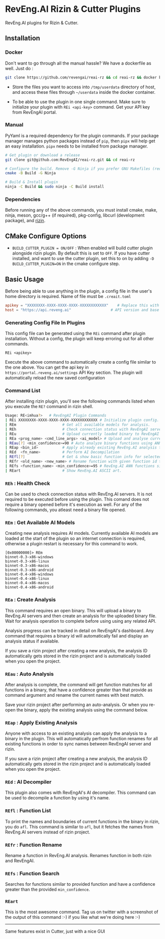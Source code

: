 # RevEng.AI Rizin & Cutter Plugins

RevEng.AI plugins for Rizin & Cutter.

## Installation

### Docker

Don't want to go through all the manual hassle? We have a dockerfile as well.
Just do :

```bash
git clone https://github.com/revengai/reai-rz && cd reai-rz && docker build -t reai-rz . && docker run -v /tmp/userdata:/home/revengai/userdata -it reai-rz
```

- Store the files you want to access into `/tmp/userdata` directory of host,
  and access these files through `~/userdata` inside the docker container.

- To be able to use the plugin in one single command. Make sure to initialize your plugin with
  `REi <api-key>` command. Get your API key from RevEngAI portal.

### Manual

PyYaml is a required dependency for the plugin commands. If your package manager manages
python packages instead of `pip`, then `pipx` will help get an easy installation.
`pipx` needs to be installed from package manager.

```sh
# Get plugin or download a release
git clone git@github.com:RevEngAI/reai-rz.git && cd reai-rz

# Configure the build. Remove -G Ninja if you prefer GNU Makefiles (requires make)
cmake -B Build -G Ninja

# Build & Install plugin
ninja -C Build && sudo ninja -C Build install
```

### Dependencies

Before running any of the above commands, you must install cmake, make, ninja, meson, gcc/g++ (if required), pkg-config, libcurl (development package), and [rizin](https://github.com/rizinorg/rizin?tab=readme-ov-file#how-to-build).

## CMake Configure Options

- `BUILD_CUTTER_PLUGIN = ON/OFF` : When enabled will build cutter plugin alongside rizin plugin. By default
this is set to `OFF`. If you have cutter installed, and want to use the cutter plugin, set this to on
by adding `-D BUILD_CUTTER_PLUGIN=ON` in the cmake configure step.

## Basic Usage

Before being able to use anything in the plugin, a config file in the user's home
directory is required. Name of file must be `.creait.toml`

```toml
apikey = "XXXXXXXX-XXXX-XXXX-XXXX-XXXXXXXXXXXX"    # Replace this with your own API key
host = "https://api.reveng.ai"                  # API version and base endpoint
```

### Generating Config File In Plugins

This config file can be generated using the `REi` command after plugin installation.
Without a config, the plugin will keep erroring out for all other commands.

`REi <apikey>`

Execute the above command to automatically create a config file similar to the one above.
You can get the api key in `https://portal.reveng.ai/settings` API Key section. The plugin
will automatically reload the new saved configuration

### Command List

After installing rizin plugin, you'll see the following commands listed when you execute the
`RE?` command in rizin shell.

```sh
Usage: RE<imhua?>   # RevEngAI Plugin Commands
| REi XXXXXXXX-XXXX-XXXX-XXXX-XXXXXXXXXXXX # Initialize plugin config.
| REm                     # Get all available models for analysis.
| REh                     # Check connection status with RevEngAI servers.
| REu                     # Upload currently loaded binary to RevEngAI servers.
| REa <prog_name> <cmd_line_args> <ai_model> # Upload and analyse currently loaded binary
| REau[?] <min_confidence>=90 # Auto analyze binary functions using ANN and perform batch rename.
| REap <bin_id>           # Apply already existing RevEng.AI analysis to this binary.
| REd  <fn_name>          # Perform AI Decompilation
| REfl[?]                 # Get & show basic function info for selected binary.
| REfr <old_name> <new_name> # Rename function with given function id to given name.
| REfs <function_name> <min_confidence>=95 # RevEng.AI ANN functions similarity search.
| REart                   # Show RevEng.AI ASCII art.
```

### `REh` : Health Check

Can be used to check connection status with RevEng.AI servers. It is not required to be executed
before using the plugin. This comand does not require a binary opened before it's execution as well.
For any of the following commands, you atleast need a binary file opened.

### `REm` : Get Available AI Models

Creating new analysis requires AI models. Currently available AI models are loaded at the start of the
plugin so an internet connection is required, otherwise a plugin restart is necessary for this command to work.

```
[0x00000000]> REm
binnet-0.3-x86-windows
binnet-0.3-x86-linux
binnet-0.3-x86-macos
binnet-0.3-x86-android
binnet-0.4-x86-windows
binnet-0.4-x86-linux
binnet-0.4-x86-macos
binnet-0.4-x86-android
```

### `REa` : Create Analysis

This command requires an open binary. This will upload a binary to RevEng.AI servers and then
create an analysis for the uploaded binary file. Wait for analysis operation to complete before
using using any related API.

Analysis progress can be tracked in detail on RevEngAI's dashboard. Any command that requires
a binary id will automatically fail and display an analysis status if available.

If you save a rizin project after creating a new analysis, the analysis ID automatically gets
stored in the rizin project and is automatically loaded when you open the project.

### `REau` : Auto Analysis

After analysis is complete, the command will get function matches for all functions in a binary,
that have a confidence greater than that provide as command argument and rename the current names
with best match.

Save your rizin project after performing an auto-analysis. Or when you re-open the binary, apply
the existing analysis using the command below.

### `REap` : Apply Existing Analysis

Anyone with access to an existing analysis can apply the analysis to a binary in the plugin.
This will automatically perfrom function renames for all existing functions in order to
sync names between RevEngAI server and rizin.

If you save a rizin project after creating a new analysis, the analysis ID automatically gets
stored in the rizin project and is automatically loaded when you open the project.

### `REd` : AI Decompiler

This plugin also comes with RevEngAI's AI decompiler. This command can be used to decompile
a function by using it's name.

### `REfl` : Function List

To print the names and boundaries of current functions in the binary in rizin, you do `afl`.
This command is similar to `afl`, but it fetches the names from RevEng.AI servers instead of
rizin project.

### `REfr` : Function Rename

Rename a function in RevEng.AI analysis. Renames function in both rizin and RevEngAI.

### `REfs` : Function Search

Searches for functions similar to provided function and have a confidence greater than
the provided `min_confidence`.

### `REart`

This is the most awesome command. Tag us on twitter with a screenshot of the output of this command :-)
if you like what we're doing here :-)

---

Same features exist in Cutter, just with a nice GUI
